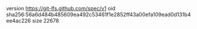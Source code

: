 version https://git-lfs.github.com/spec/v1
oid sha256:56a6d484b485609ea492c53461f1e2852ff43a00efa109ead0d131b4ee4ac226
size 22678
